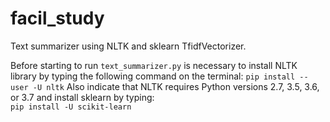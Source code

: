 # facil_study
 Text summarizer using NLTK and sklearn TfidfVectorizer.
 
 Before starting to run `text_summarizer.py` is necessary to install NLTK library by typing the following command on the terminal:
 `pip install --user -U nltk`
 Also indicate that NLTK requires Python versions 2.7, 3.5, 3.6, or 3.7
 and install sklearn by typing:  
 `pip install -U scikit-learn`
